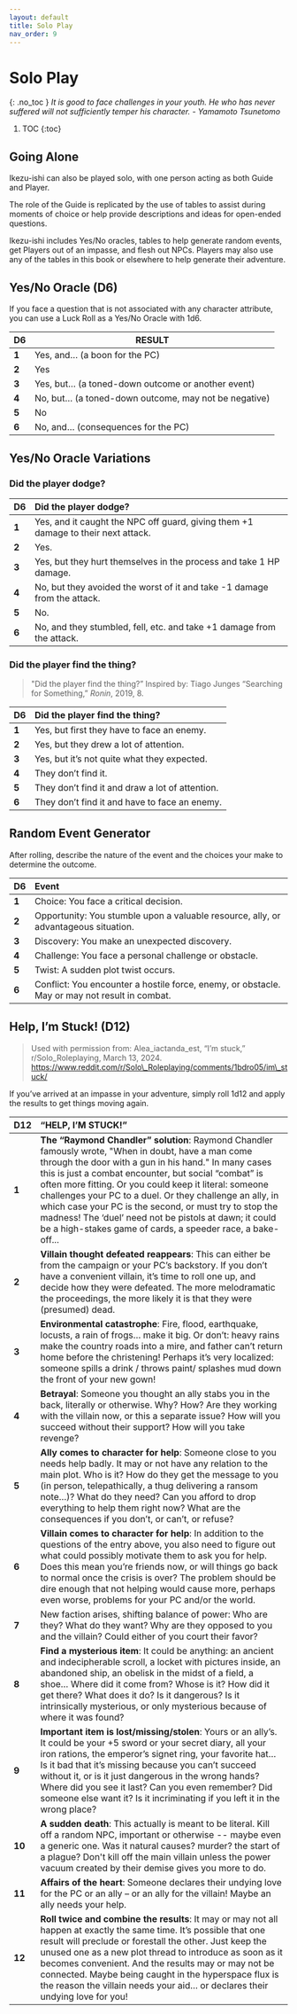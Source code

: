 ```yaml
---
layout: default
title: Solo Play
nav_order: 9
---
```



# Solo Play
{: .no_toc }
*It is good to face challenges in your youth. He who has never suffered will not sufficiently temper his character.*
*\- Yamamoto Tsunetomo*

1. TOC
{:toc}

## Going Alone

Ikezu-ishi can also be played solo, with one person acting as both Guide and Player.

The role of the Guide is replicated by the use of tables to assist during moments of choice or help provide descriptions and ideas for open-ended questions.

Ikezu-ishi includes Yes/No oracles, tables to help generate random events, get Players out of an impasse, and flesh out NPCs. Players may also use any of the tables in this book or elsewhere to help generate their adventure.

## Yes/No Oracle (D6)  

If you face a question that is not associated with any character attribute, you can use a Luck Roll as a Yes/No Oracle with 1d6.

| D6 | RESULT |
| ----- | ----- |
| **1** | Yes, and… (a boon for the PC) |
| **2** | Yes |
| **3** | Yes, but… (a toned-down outcome or another event) |
| **4** | No, but… (a toned-down outcome, may not be negative) |
| **5** | No |
| **6** | No, and… (consequences for the PC) |

## Yes/No Oracle Variations

### Did the player dodge?

| D6 | Did the player dodge? |
| ----- | :---- |
| **1** | Yes, and it caught the NPC off guard, giving them \+1 damage to their next attack. |
| **2** | Yes. |
| **3** | Yes, but they hurt themselves in the process and take 1 HP damage. |
| **4** | No, but they avoided the worst of it and take \-1 damage from the attack. |
| **5** | No. |
| **6** | No, and they stumbled, fell, etc. and take \+1 damage from the attack. |

### Did the player find the thing?

> "Did the player find the thing?” Inspired by: Tiago Junges “Searching for Something,” *Ronin*, 2019, 8\.

| D6 | Did the player find the thing? |
| ----- | :---- |
| **1** | Yes, but first they have to face an enemy. |
| **2** | Yes, but they drew a lot of attention. |
| **3** | Yes, but it’s not quite what they expected. |
| **4** | They don’t find it. |
| **5** | They don’t find it and draw a lot of attention. |
| **6** | They don’t find it and have to face an enemy. |


## Random Event Generator

After rolling, describe the nature of the event and the choices your make to determine the outcome.

| D6 | Event |
| ----- | :---- |
| **1** | Choice: You face a critical decision. |
| **2** | Opportunity: You stumble upon a valuable resource, ally, or advantageous situation. |
| **3** | Discovery: You make an unexpected discovery. |
| **4** | Challenge: You face a personal challenge or obstacle. |
| **5** | Twist: A sudden plot twist occurs. |
| **6** | Conflict: You encounter a hostile force, enemy, or obstacle. May or may not result in combat. |

## Help, I’m Stuck\! (D12) 

> Used with permission from: Alea\_iactanda\_est, “I’m stuck,” r/Solo\_Roleplaying, March 13, 2024\.  https://www.reddit.com/r/Solo\_Roleplaying/comments/1bdro05/im\_stuck/

If you’ve arrived at an impasse in your adventure, simply roll 1d12 and apply the results to get things moving again.

| D12 | “HELP, I’M STUCK\!” |
| ----- | :---- |
| **1** | **The “Raymond Chandler” solution**: Raymond Chandler famously wrote, "When in doubt, have a man come through the door with a gun in his hand." In many cases this is just a combat encounter, but social “combat” is often more fitting. Or you could keep it literal: someone challenges your PC to a duel. Or they challenge an ally, in which case your PC is the second, or must try to stop the madness\! The ‘duel’ need not be pistols at dawn; it could be a high-stakes game of cards, a speeder race, a bake-off... |
| **2** | **Villain thought defeated reappears**: This can either be from the campaign or your PC’s backstory. If you don’t have a convenient villain, it’s time to roll one up, and decide how they were defeated. The more melodramatic the proceedings, the more likely it is that they were (presumed) dead. |
| **3** | **Environmental catastrophe**: Fire, flood, earthquake, locusts, a rain of frogs… make it big. Or don’t: heavy rains make the country roads into a mire, and father can’t return home before the christening\! Perhaps it’s very localized: someone spills a drink / throws paint/ splashes mud down the front of your new gown\! |
| **4** | **Betrayal**: Someone you thought an ally stabs you in the back, literally or otherwise. Why? How? Are they working with the villain now, or this a separate issue? How will you succeed without their support? How will you take revenge? |
| **5** | **Ally comes to character for help**: Someone close to you needs help badly. It may or not have any relation to the main plot. Who is it? How do they get the message to you (in person, telepathically, a thug delivering a ransom note…)? What do they need? Can you afford to drop everything to help them right now? What are the consequences if you don’t, or can’t, or refuse? |
| **6** | **Villain comes to character for help**: In addition to the questions of the entry above, you also need to figure out what could possibly motivate them to ask you for help. Does this mean you’re friends now, or will things go back to normal once the crisis is over? The problem should be dire enough that not helping would cause more, perhaps even worse, problems for your PC and/or the world. |
| **7** | New faction arises, shifting balance of power: Who are they? What do they want? Why are they opposed to you and the villain? Could either of you court their favor? |
| **8** | **Find a mysterious item**: It could be anything: an ancient and indecipherable scroll, a locket with pictures inside, an abandoned ship, an obelisk in the midst of a field, a shoe… Where did it come from? Whose is it? How did it get there? What does it do? Is it dangerous? Is it intrinsically mysterious, or only mysterious because of where it was found? |
| **9** | **Important item is lost/missing/stolen**: Yours or an ally’s. It could be your \+5 sword or your secret diary, all your iron rations, the emperor’s signet ring, your favorite hat… Is it bad that it’s missing because you can’t succeed without it, or is it just dangerous in the wrong hands? Where did you see it last? Can you even remember? Did someone else want it? Is it incriminating if you left it in the wrong place? |
| **10** | **A sudden death**: This actually is meant to be literal. Kill off a random NPC, important or otherwise \-- maybe even a generic one. Was it natural causes? murder? the start of a plague? Don't kill off the main villain unless the power vacuum created by their demise gives you more to do. |
| **11** | **Affairs of the heart**: Someone declares their undying love for the PC or an ally – or an ally for the villain\! Maybe an ally needs your help. |
| **12** | **Roll twice and combine the results**: It may or may not all happen at exactly the same time. It’s possible that one result will preclude or forestall the other. Just keep the unused one as a new plot thread to introduce as soon as it becomes convenient. And the results may or may not be connected. Maybe being caught in the hyperspace flux is the reason the villain needs your aid… or declares their undying love for you\! |
